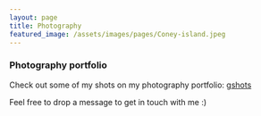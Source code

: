 ```yaml
---
layout: page
title: Photography
featured_image: /assets/images/pages/Coney-island.jpeg
---
```


### Photography portfolio 

Check out some of my shots on my photography portfolio: [gshots](https://gandalf1819.github.io/photography)

Feel free to drop a message to get in touch with me :)
